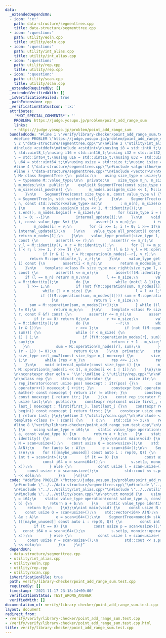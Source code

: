 ```yaml
---
data:
  _extendedDependsOn:
  - icon: ':x:'
    path: data-structure/segmenttree.cpp
    title: data-structure/segmenttree.cpp
  - icon: ':question:'
    path: utility/eoln.cpp
    title: utility/eoln.cpp
  - icon: ':question:'
    path: utility/int_alias.cpp
    title: utility/int_alias.cpp
  - icon: ':question:'
    path: utility/rep.cpp
    title: utility/rep.cpp
  - icon: ':question:'
    path: utility/scan.cpp
    title: utility/scan.cpp
  _extendedRequiredBy: []
  _extendedVerifiedWith: []
  _isVerificationFailed: true
  _pathExtension: cpp
  _verificationStatusIcon: ':x:'
  attributes:
    '*NOT_SPECIAL_COMMENTS*': ''
    PROBLEM: https://judge.yosupo.jp/problem/point_add_range_sum
    links:
    - https://judge.yosupo.jp/problem/point_add_range_sum
  bundledCode: "#line 1 \"verify/library-checker/point_add_range_sum.test.cpp\"\n\
    #define PROBLEM \"https://judge.yosupo.jp/problem/point_add_range_sum\"\n\n#line\
    \ 2 \"data-structure/segmenttree.cpp\"\n\n#line 2 \"utility/int_alias.cpp\"\n\n\
    #include <cstddef>\n#include <cstdint>\n\nusing i8 = std::int8_t;\nusing u8 =\
    \ std::uint8_t;\nusing i16 = std::int16_t;\nusing i32 = std::int32_t;\nusing i64\
    \ = std::int64_t;\nusing u16 = std::uint16_t;\nusing u32 = std::uint32_t;\nusing\
    \ u64 = std::uint64_t;\n\nusing usize = std::size_t;\nusing isize = std::ptrdiff_t;\n\
    #line 4 \"data-structure/segmenttree.cpp\"\n#include <algorithm>\n#include <cassert>\n\
    #line 7 \"data-structure/segmenttree.cpp\"\n#include <vector>\n\ntemplate <class\
    \ M> class SegmentTree {\n  public:\n    using size_type = usize;\n    using value_type\
    \ = typename M::value_type;\n\n  private:\n    size_type m_n, m_size;\n    std::vector<value_type>\
    \ m_nodes;\n\n  public:\n    explicit SegmentTree(const size_type n) : m_n(n),\
    \ m_size(ceil_pow2(n)) {\n        m_nodes.assign(m_size << 1, M::identity());\n\
    \    }\n\n    SegmentTree(const size_type n, const value_type v) {\n        *this\
    \ = SegmentTree(n, std::vector(n, v));\n    }\n\n    SegmentTree(const size_type\
    \ n, const std::vector<value_type> &s)\n        : m_n(n), m_size(ceil_pow2(n))\
    \ {\n        m_nodes.assign(m_size << 1, M::identity());\n        std::copy(s.begin(),\
    \ s.end(), m_nodes.begin() + m_size);\n        for (size_type i = m_size - 1;\
    \ i != 0; --i)\n            internal_update(i);\n    }\n\n    void set(size_type\
    \ i, const value_type &v) {\n        assert(i < m_n);\n        i += m_size;\n\
    \        m_nodes[i] = v;\n        for (i >>= 1; i != 0; i >>= 1)\n           \
    \ internal_update(i);\n    }\n\n    value_type all_product() const {\n       \
    \ return m_nodes[1];\n    }\n\n    value_type product(size_type l, size_type r)\
    \ const {\n        assert(l <= r);\n        assert(r <= m_n);\n        value_type\
    \ v_l = M::identity(), v_r = M::identity();\n        for (l += m_size, r += m_size;\
    \ l < r; l >>= 1, r >>= 1) {\n            if (l & 1) v_l = M::operation(v_l, m_nodes[l++]);\n\
    \            if (r & 1) v_r = M::operation(m_nodes[--r], v_r);\n        }\n  \
    \      return M::operation(v_l, v_r);\n    }\n\n    value_type get(const size_type\
    \ i) const {\n        assert(i < m_n);\n        return m_nodes[m_size + i];\n\
    \    }\n\n    template <class F> size_type max_right(size_type l, const F &f)\
    \ const {\n        assert(l <= m_n);\n        assert(f(M::identity()));\n    \
    \    if (l == m_n) return m_n;\n\n        l += m_size;\n        value_type sum\
    \ = M::identity();\n        do {\n            while (not(l & 1))\n           \
    \     l >>= 1;\n            if (not f(M::operation(sum, m_nodes[l]))) {\n    \
    \            while (l < m_size) {\n                    l = l << 1;\n         \
    \           if (f(M::operation(sum, m_nodes[l]))) sum = M::operation(sum, m_nodes[l++]);\n\
    \                }\n                return l - m_size;\n            }\n      \
    \      sum = M::operation(sum, m_nodes[l++]);\n        } while ((l & (l - 1))\
    \ != 0);\n        return m_n;\n    }\n\n    template <class F> size_type min_left(size_type\
    \ r, const F &f) const {\n        assert(r <= m_n);\n        assert(f(M::identity()));\n\
    \        if (r == 0) return 0;\n\n        r += m_size;\n        value_type sum\
    \ = M::identity();\n        do {\n            --r;\n            while (r > 1 and\
    \ (r & 1))\n                r >>= 1;\n            if (not f(M::operation(m_nodes[r],\
    \ sum))) {\n                while (r < m_size) {\n                    r = (r <<\
    \ 1) | 1;\n                    if (f(M::operation(m_nodes[r], sum))) sum = M::operation(m_nodes[r--],\
    \ sum);\n                }\n                return r + 1 - m_size;\n         \
    \   }\n            sum = M::operation(m_nodes[r], sum);\n        } while ((r &\
    \ (r - 1)) != 0);\n        return 0;\n    }\n\n  private:\n    static constexpr\
    \ size_type ceil_pow2(const size_type n_) noexcept {\n        size_type res =\
    \ 1;\n        while (res < n_)\n            res <<= 1;\n        return res;\n\
    \    }\n\n    void internal_update(const size_type i) {\n        m_nodes[i] =\
    \ M::operation(m_nodes[i << 1], m_nodes[i << 1 | 1]);\n    }\n};\n#line 2 \"utility/eoln.cpp\"\
    \n\nconstexpr char eoln = '\\n';\n#line 2 \"utility/rep.cpp\"\n\n#line 4 \"utility/rep.cpp\"\
    \n\nclass rep {\n    struct rep_iterator {\n        usize itr;\n        constexpr\
    \ rep_iterator(const usize pos) noexcept : itr(pos) {}\n        constexpr void\
    \ operator++() noexcept { ++itr; }\n        constexpr bool operator!=(const usize\
    \ &other) const noexcept { return itr != other; }\n        constexpr usize operator*()\
    \ const noexcept { return itr; }\n    };\n    const rep_iterator first;\n    const\
    \ usize last;\n\n  public:\n    constexpr rep(const usize first_, const usize\
    \ last_) noexcept : first(first_), last(last_) {}\n    constexpr rep_iterator\
    \ begin() const noexcept { return first; }\n    constexpr usize end() const noexcept\
    \ { return last; }\n};\n#line 2 \"utility/scan.cpp\"\n\n#include <iostream>\n\n\
    template <class T> T scan() {\n    T x;\n    std::cin >> x;\n    return x;\n}\n\
    #line 8 \"verify/library-checker/point_add_range_sum.test.cpp\"\n\nstruct monoid\
    \ {\n    using value_type = i64;\n    static value_type operation(const value_type\
    \ a, const value_type b) {\n        return a + b;\n    }\n    static value_type\
    \ identity() {\n        return 0;\n    }\n};\n\nint main(void) {\n    const usize\
    \ N = scan<usize>();\n    const usize Q = scan<usize>();\n    std::vector<i64>\
    \ A(N);\n    for (auto &e : A)\n        e = scan<i64>();\n\n    SegmentTree<monoid>\
    \ s(A);\n    for ([[maybe_unused]] const auto i : rep(0, Q)) {\n        const\
    \ int t = scan<int>();\n        if (t == 0) {\n            const usize p = scan<usize>();\n\
    \            const i64 x = scan<i64>();\n            s.set(p, monoid::operation(s.get(p),\
    \ x));\n        } else {\n            const usize l = scan<usize>();\n       \
    \     const usize r = scan<usize>();\n            std::cout << s.product(l, r)\
    \ << eoln;\n        }\n    }\n}\n"
  code: "#define PROBLEM \"https://judge.yosupo.jp/problem/point_add_range_sum\"\n\
    \n#include \"../../data-structure/segmenttree.cpp\"\n#include \"../../utility/eoln.cpp\"\
    \n#include \"../../utility/int_alias.cpp\"\n#include \"../../utility/rep.cpp\"\
    \n#include \"../../utility/scan.cpp\"\n\nstruct monoid {\n    using value_type\
    \ = i64;\n    static value_type operation(const value_type a, const value_type\
    \ b) {\n        return a + b;\n    }\n    static value_type identity() {\n   \
    \     return 0;\n    }\n};\n\nint main(void) {\n    const usize N = scan<usize>();\n\
    \    const usize Q = scan<usize>();\n    std::vector<i64> A(N);\n    for (auto\
    \ &e : A)\n        e = scan<i64>();\n\n    SegmentTree<monoid> s(A);\n    for\
    \ ([[maybe_unused]] const auto i : rep(0, Q)) {\n        const int t = scan<int>();\n\
    \        if (t == 0) {\n            const usize p = scan<usize>();\n         \
    \   const i64 x = scan<i64>();\n            s.set(p, monoid::operation(s.get(p),\
    \ x));\n        } else {\n            const usize l = scan<usize>();\n       \
    \     const usize r = scan<usize>();\n            std::cout << s.product(l, r)\
    \ << eoln;\n        }\n    }\n}"
  dependsOn:
  - data-structure/segmenttree.cpp
  - utility/int_alias.cpp
  - utility/eoln.cpp
  - utility/rep.cpp
  - utility/scan.cpp
  isVerificationFile: true
  path: verify/library-checker/point_add_range_sum.test.cpp
  requiredBy: []
  timestamp: '2021-11-17 23:18:14+09:00'
  verificationStatus: TEST_WRONG_ANSWER
  verifiedWith: []
documentation_of: verify/library-checker/point_add_range_sum.test.cpp
layout: document
redirect_from:
- /verify/verify/library-checker/point_add_range_sum.test.cpp
- /verify/verify/library-checker/point_add_range_sum.test.cpp.html
title: verify/library-checker/point_add_range_sum.test.cpp
---
```

